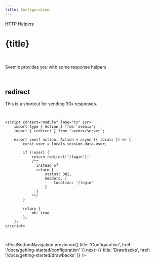 ```yaml
---
title: Configuration
---
```


<script context="module">
	export const prerender = true;
</script>
<script>
	import PostBottomNavigation from "../../../components/PostBottomNavigation.svelte";
</script>

<p class="mb-4 leading-6 font-semibold text-sky-300">HTTP Helpers</p>

# {title}

<br>

Svemix provides you with some response helpers

<br>

<h2 id="example">redirect</h2>

This is a shortcut for sending 30x responses.

<br>

```svelte
<script context="module" lang="ts" ssr>
	import type { Action } from 'svemix';
	import { redirect } from 'svemix/server';

	export const action: Action = async ({ locals }) => {
		const user = locals.session.data.user;

		if (!user) {
			return redirect('/login');
			/**
			  instead of
			  return {
				  status: 302,
				  headers: {
					  location: '/login'
				  }
			  }
			**/
		}

		return {
			ok: true
		};
	};
</script>
```

<br>

<PostBottomNavigation
previous={{ title: 'Configuration', href: '/docs/getting-started/configuration' }}
next={{ title: 'Drawbacks', href: '/docs/getting-started/drawbacks' }}
/>
